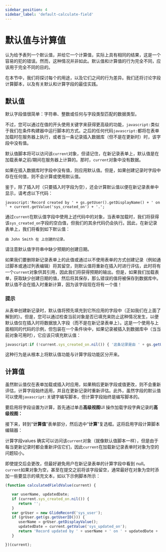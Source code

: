```yaml
---
sidebar_position: 4
sidebar_label: 'default-calculate-field'
---
```


# 默认值与计算值

认为给予表列一个默认值，并给它一个计算值，实际上具有相同的结果，这是一个容易的犯的错误。然而，这种情况并非如此。默认值和计算值的行为完全不同，应该用于完全不同的目的。

在本节中，我们将探讨每个的用途，以及它们之间的行为差异。我们还将讨论字段计算脚本，以及有关默认和计算字段的最佳实践。

## 默认值

默认字段值很简单：字符串、整数或任何与字段类型匹配的数据类型。



不过，您可以通过在值的开头使用关键字来获得更高级的功能，`javascript:`类似于我们在条件构建器中运行脚本的方式。之后的任何代码`javascript:`都将在表单加载时在服务器上执行，或者当一条记录插入数据库（但不是在更新时）时，该字段中没有值。

默认值脚本将可以访问该`current`对象，但请记住，在新记录表单上，默认值是在加载表单之前/期间在服务器上计算的。那时，`current`对象中没有数据。

如果在插入数据库时字段中没有值，则应用默认值。但是，如果创建记录时字段中存在任何值，则不会计算或使用默认值。

鉴于，除了插入时（只要插入时字段为空），还会计算默认值以便在新记录表单中显示，请考虑以下代码：

```
javascript:'Record created by ' + gs.getUser().getDisplayName() + ' on ' + current.getValue('sys_created_on') + '.';
```

通过`current`在默认值字段中使用上述代码中的对象，当表单加载时，我们将获得该`sys_created_on`字段的空白值，但我们的其余代码仍会执行。因此，在新记录表单上，我们将看到如下默认值：

```
由 John Smith 在 上创建的记录。
```

请注意默认值字符串中缺少预期的创建日期。

如果我们要删除新记录表单上的此值或通过以不使用表单的方式创建记录（例如通过脚本或通过列表编辑）将其留空，则默认值将重新在插入时进行评估，此时将有一个`current`对象供其引用，因此我们将获得预期的输出。但是，如果我们加载表单，获取缺少创建日期的值，然后将其保存，那么错误的值将被保存到数据库中。默认值不会在插入时重新计算，因为该字段现在将有一个值！

### 提示

从表单创建新记录时，默认值将预先填充到它所应用的字段中（正如我们在上面了解到的）。但是，您可以通过检查当前对象是否已填充来防止这种情况发生，以便默认值仅在插入时将数据放入字段（而不是在新记录表单上）。这是一个使用与上面相同的代码的示例，但包装在一个条件块中，如果记录被插入到数据库中（当当前对象可用时），它应该只填充默认值：

```javascript
javascript:if (!current.sys_created_on.nil()) { '这条记录是由 ' + gs.getUser().getDisplayName() + ' on ' + current.getValue('sys_created_on'); }
```

这种行为是从根本上将默认值功能与计算字段功能区分开来。





## 计算值

虽然默认值仅在表单加载或插入时应用，如果稍后更新字段或值更改，则不会重新评估，计算字段始终适用，并且在更新记录时重新评估。此外，虽然字段的默认值可以使用`javascript:`关键字编写脚本，但计算字段始终是编写脚本的。

要启用将字段设置为计算，首先通过单击**高级视图**UI 操作加载字段字典记录的**高级视图：**

<!-- ![计算值](../images/00217.jpeg) -->



接下来，转到“**计算值**”表单部分，然后选中“**计算**”复选框。这将启用字段计算脚本编辑器：

<!-- 
![计算值](../images/00218.jpeg) -->





计算字段values 确实可以访问该`current`对象（就像默认值脚本一样），但是由于每当更新记录时都会重新评估它们，因此`current`在加载新记录表单时对象为空的问题较小。

即使提交后会更改，但最好避免用户在新记录表单的计算字段中看到 null。`current`如果对象为空，甚至在提交之前将该字段留空，通常最好在对象为空时添加一些要显示的填充文本，如以下示例脚本所示：

```javascript
(function calculatedFieldValue(current) {

   var userName, updatedDate;
   if (current.sys_created_on.nil()) {
      return '';
   }
   var grUser = new GlideRecord('sys_user');
   if (grUser.get(gs.getUserID())) {
      userName = grUser.getDisplayValue();
      updatedDate = current.getValue('sys_updated_on');
      return 'Record updated by ' + userName + ' on ' + updatedDate + '.';
   }

})(current);
```